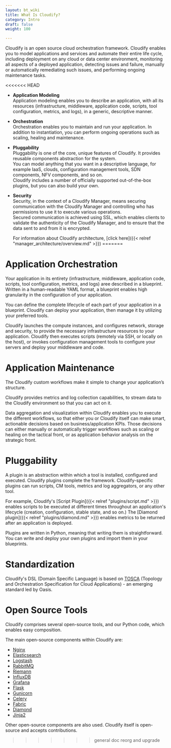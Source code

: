```yaml
---
layout: bt_wiki
title: What Is Cloudify?
category: Intro
draft: false
weight: 100

---
```


Cloudify is an open source cloud orchestration framework. Cloudify enables you to model applications and services and automate their entire life cycle, including deployment on any cloud or data center environment, monitoring all aspects of a deployed application, detecting issues and failure, manually or automatically remediating such issues, and performing ongoing maintenance tasks.


<<<<<<< HEAD
* **Application Modeling**  
  Application modeling enables you to describe an application, with all its resources (infrastructure, middleware, application code, scripts, tool configuration, metrics, and logs), in a generic, descriptive manner.<br>
* **Orchestration**  
  Orchestration enables you to maintain and run your application. In addition to instantiation, you can perform ongoing operations such as scaling, healing and maintenance.<br>
* **Pluggability**  
  Pluggability is one of the core, unique features of Cloudify. It provides reusable components abstraction for the system.  <br>
  You can model anything that you want in a descriptive language, for example IaaS, clouds, configuration management tools, SDN components, NFV components, and so on.  <br>
  Cloudify includes a number of officially supported out-of-the-box plugins, but you can also build your own.<br>
* **Security**  
  Security, in the context of a Cloudify Manager, means securing communication with the Cloudify Manager and controlling who has permissions to use it to execute various operations. <br>
  Secured communication is achieved using SSL, which enables clients to validate the authenticity of the Cloudify Manager, and to ensure that the data sent to and from it is encrypted.

  For information about Cloudify architecture, [click here]({{< relref "manager_architecture/overview.md" >}})
=======
# Application Orchestration

Your application in its entirety (infrastructure, middleware, application code, scripts, tool configuration, metrics, and logs) aree described in a blueprint. Written in a human-readable YAML format, a blueprint enables high granularity in the configuration of your application.

You can define the complete lifecycle of each part of your application in a blueprint. Cloudify can deploy your application, then manage it by utilizing your preferred tools.

Cloudify launches the compute instances, and configures network, storage and security, to provide the necessary infrastructure resources to your application. Cloudify then executes scripts (remotely via SSH, or locally on the host), or invokes configuration management tools to configure your servers and deploy your middleware and code.

# Application Maintenance

The Cloudify custom workflows make it simple to change your application’s structure.

Cloudify provides metrics and log collection capabilities, to stream data to the Cloudify environment so that you can act on it.

Data aggregation and visualization within Cloudify enables you to execute the different workflows, so that either you or Cloudify itself can make smart, actionable decisions based on business/application KPIs. Those decisions can either manually or automatically trigger workflows such as scaling or healing on the tactical front, or as application behavior analysis on the strategic front.


# Pluggability

A plugin is an abstraction within which a tool is installed, configured and executed. Cloudify plugins complete the framework. Cloudify-specific plugins can run scripts, CM tools, metrics and log aggregators, or any other tool.

For example, Cloudify's [Script Plugin]({{< relref "plugins/script.md" >}}) enables scripts to be executed at different times throughout an application's lifecycle (creation, configuration, stable state, and so on.) The [Diamond plugin]({{< relref "plugins/diamond.md" >}}) enables metrics to be returned after an application is deployed.

Plugins are written in Python, meaning that writing them is straightforward. You can write and deploy your own plugins and import them in your blueprints.

# Standardization

Cloudify's DSL (Domain Specific Language) is based on [TOSCA](https://www.oasis-open.org/committees/tc_home.php?wg_abbrev=tosca) (Topology and Orchestration Specification for Cloud Applications) - an emerging standard led by Oasis.


# Open Source Tools

Cloudify comprises several open-source tools, and our Python code, which enables easy composition.

The main open-source components within Cloudify are:

* [Nginx](http://nginx.com/)
* [Elasticsearch](https://www.elastic.co/products/elasticsearch)
* [Logstash](https://www.elastic.co/products/logstash)
* [RabbitMQ](http://www.rabbitmq.com/)
* [Riemann](http://riemann.io/)
* [InfluxDB](http://influxdb.com/)
* [Grafana](http://grafana.org/)
* [Flask](http://flask.pocoo.org/)
* [Gunicorn](http://gunicorn.org/)
* [Celery](http://www.celeryproject.org/)
* [Fabric](http://www.fabfile.org/)
* [Diamond](http://diamond.readthedocs.io/)
* [Jinja2](http://jinja.pocoo.org/docs/dev/)

Other open-source components are also used. Cloudify itself is open-source and accepts contributions.
>>>>>>> general doc reorg and upgrade
